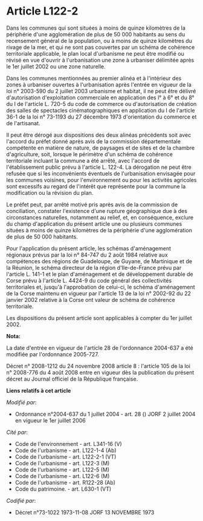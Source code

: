 # Article L122-2

Dans les communes qui sont situées à moins de quinze kilomètres de la périphérie d'une agglomération de plus de 50 000
habitants au sens du recensement général de la population, ou à moins de quinze kilomètres du rivage de la mer, et qui ne
sont pas couvertes par un schéma de cohérence territoriale applicable, le plan local d'urbanisme ne peut être modifié ou
révisé en vue d'ouvrir à l'urbanisation une zone à urbaniser délimitée après le 1er juillet 2002 ou une zone naturelle.

Dans les communes mentionnées au premier alinéa et à l'intérieur des zones à urbaniser ouvertes à l'urbanisation après
l'entrée en vigueur de la loi n° 2003-590 du 2 juillet 2003 urbanisme et habitat, il ne peut être délivré d'autorisation
d'exploitation commerciale en application des l° à 6° et du 8° du I de l'article L. 720-5 du code de commerce ou
d'autorisation de création des salles de spectacles cinématographiques en application du I de l'article 36-1 de la loi n°
73-1193 du 27 décembre 1973 d'orientation du commerce et de l'artisanat.

Il peut être dérogé aux dispositions des deux alinéas précédents soit avec l'accord du préfet donné après avis de la
commission départementale compétente en matière de nature, de paysages et de sites et de la chambre d'agriculture, soit,
lorsque le périmètre d'un schéma de cohérence territoriale incluant la commune a été arrêté, avec l'accord de l'établissement
public prévu à l'article L. 122-4. La dérogation ne peut être refusée que si les inconvénients éventuels de l'urbanisation
envisagée pour les communes voisines, pour l'environnement ou pour les activités agricoles sont excessifs au regard de
l'intérêt que représente pour la commune la modification ou la révision du plan.

Le préfet peut, par arrêté motivé pris après avis de la commission de conciliation, constater l'existence d'une rupture
géographique due à des circonstances naturelles, notamment au relief, et, en conséquence, exclure du champ d'application du
présent article une ou plusieurs communes situées à moins de quinze kilomètres de la périphérie d'une agglomération de plus
de 50 000 habitants.

Pour l'application du présent article, les schémas d'aménagement régionaux prévus par la loi n° 84-747 du 2 août 1984
relative aux compétences des régions de Guadeloupe, de Guyane, de Martinique et de la Réunion, le schéma directeur de la
région d'Ile-de-France prévu par l'article L. 141-1 et le plan d'aménagement et de développement durable de Corse prévu à
l'article L. 4424-9 du code général des collectivités territoriales et, jusqu'à l'approbation de celui-ci, le schéma
d'aménagement de la Corse maintenu en vigueur par l'article 13 de la loi n° 2002-92 du 22 janvier 2002 relative à la Corse
ont valeur de schéma de cohérence territoriale.

Les dispositions du présent article sont applicables à compter du 1er juillet 2002.

**Nota:**

La date d'entrée en vigueur de l'article 28 de l'ordonnance 2004-637 a été modifiée par l'ordonnance 2005-727.

Décret n° 2008-1212 du 24 novembre 2008 article 8 : l'article 105 de la loi n° 2008-776 du 4 août 2008 entre en vigueur dès
la publication du présent décret au Journal officiel de la République française.

**Liens relatifs à cet article**

_Modifié par_:

  - Ordonnance n°2004-637 du 1 juillet 2004 - art. 28 () JORF 2 juillet 2004 en vigueur le 1er juillet 2006

_Cité par_:

  - Code de l'environnement - art. L341-16 (V)
  - Code de l'urbanisme - art. L122-1-4 (Ab)
  - Code de l'urbanisme - art. L122-2-1 (VT)
  - Code de l'urbanisme - art. L122-3 (M)
  - Code de l'urbanisme - art. L122-5 (M)
  - Code de l'urbanisme - art. L122-6 (M)
  - Code de l'urbanisme - art. R122-28 (Ab)
  - Code du patrimoine. - art. L630-1 (VT)

_Codifié par_:

  - Décret n°73-1022 1973-11-08 JORF 13 NOVEMBRE 1973
